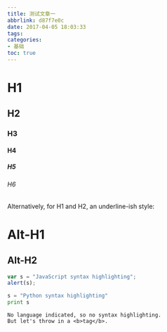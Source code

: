 ```yaml
---
title: 测试文章一
abbrlink: d87f7e0c
date: 2017-04-05 18:03:33
tags:
categories:
- 基础
toc: true
---
```


# H1
## H2
### H3
#### H4
##### H5
###### H6

Alternatively, for H1 and H2, an underline-ish style:

Alt-H1
======

Alt-H2
------


```javascript
var s = "JavaScript syntax highlighting";
alert(s);
```

```python
s = "Python syntax highlighting"
print s
```

```
No language indicated, so no syntax highlighting.
But let's throw in a <b>tag</b>.
```
